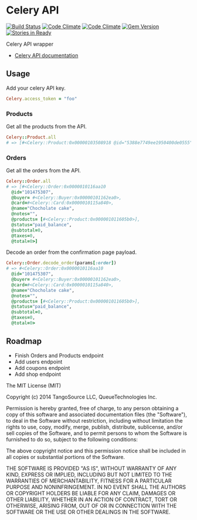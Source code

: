 # Celery API

[![Build Status](https://travis-ci.org/tangosource/celery_api.svg?branch=master)](https://travis-ci.org/tangosource/celery_api)
[![Code Climate](https://codeclimate.com/github/tangosource/celery_api.png)](https://codeclimate.com/github/tangosource/celery_api)
[![Code Climate](https://codeclimate.com/github/tangosource/celery_api/coverage.png)](https://codeclimate.com/github/tangosource/celery_api)
[![Gem Version](https://badge.fury.io/rb/celery_api.svg)](http://badge.fury.io/rb/celery_api)
[![Stories in Ready](https://badge.waffle.io/tangosource/celery_api.png?label=ready&title=Ready)](https://waffle.io/tangosource/celery_api)

Celery API wrapper


* [Celery API documentation](https://www.trycelery.com/developer)

## Usage

Add your celery API key.

``` ruby
Celery.access_token = "foo"
```

### Products

Get all the products from the API.

``` ruby
Celery::Product.all
# => [#<Celery::Product:0x00000103508918 @id="5388e7749ee1950400de0555", @name="Chocholate cake", @slug="choco-cake">]
```

### Orders

Get all the orders from the API.

``` ruby
Celery::Order.all
# => [#<Celery::Order:0x0000010116aa10
  @id="101475307",
  @buyer= #<Celery::Buyer:0x00000101162ea0>,
  @card=#<Celery::Card:0x0000010115a840>,
  @name="Chocholate cake",
  @notes="",
  @products= [#<Celery::Product:0x000001011605b0>],
  @status="paid_balance",
  @subtotal=0,
  @taxes=0,
  @total=0>]
```

Decode an order from the confirmation page payload.

``` ruby
Celery::Order.decode_order(params[:order])
# => #<Celery::Order:0x0000010116aa10
  @id="101475307",
  @buyer= #<Celery::Buyer:0x00000101162ea0>,
  @card=#<Celery::Card:0x0000010115a840>,
  @name="Chocholate cake",
  @notes="",
  @products= [#<Celery::Product:0x000001011605b0>],
  @status="paid_balance",
  @subtotal=0,
  @taxes=0,
  @total=0>
```

## Roadmap

* Finish Orders and Products endpoint
* Add users endpoint
* Add coupons endpoint
* Add shop endpoint

The MIT License (MIT)

Copyright (c) 2014 TangoSource LLC, QueueTechnologies Inc.

Permission is hereby granted, free of charge, to any person obtaining a copy
of this software and associated documentation files (the "Software"), to deal
in the Software without restriction, including without limitation the rights
to use, copy, modify, merge, publish, distribute, sublicense, and/or sell
copies of the Software, and to permit persons to whom the Software is
furnished to do so, subject to the following conditions:

The above copyright notice and this permission notice shall be included in
all copies or substantial portions of the Software.

THE SOFTWARE IS PROVIDED "AS IS", WITHOUT WARRANTY OF ANY KIND, EXPRESS OR
IMPLIED, INCLUDING BUT NOT LIMITED TO THE WARRANTIES OF MERCHANTABILITY,
FITNESS FOR A PARTICULAR PURPOSE AND NONINFRINGEMENT. IN NO EVENT SHALL THE
AUTHORS OR COPYRIGHT HOLDERS BE LIABLE FOR ANY CLAIM, DAMAGES OR OTHER
LIABILITY, WHETHER IN AN ACTION OF CONTRACT, TORT OR OTHERWISE, ARISING FROM,
OUT OF OR IN CONNECTION WITH THE SOFTWARE OR THE USE OR OTHER DEALINGS IN
THE SOFTWARE.
